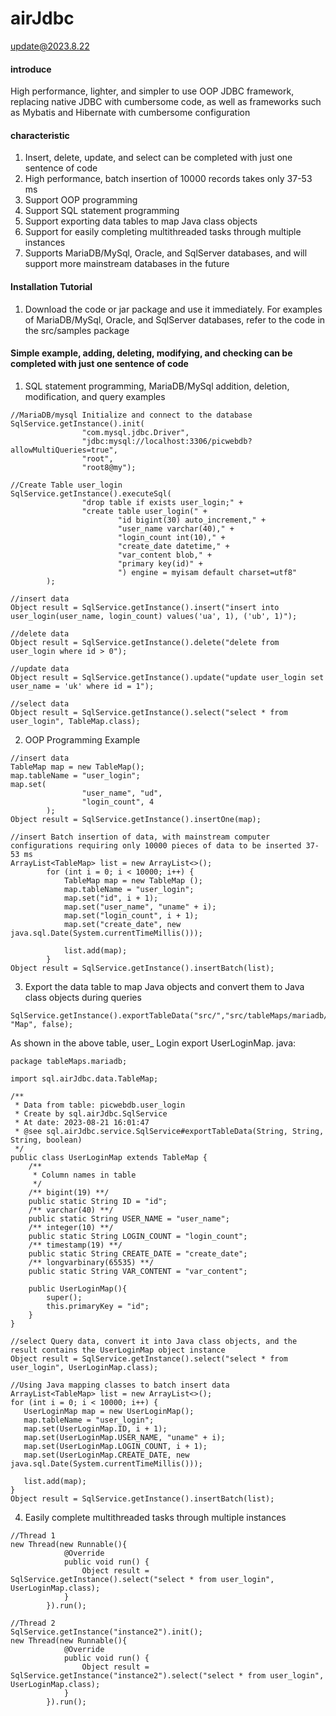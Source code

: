 # airJdbc
update@2023.8.22

#### introduce
High performance, lighter, and simpler to use OOP JDBC framework, replacing native JDBC with cumbersome code, as well as frameworks such as Mybatis and Hibernate with cumbersome configuration

#### characteristic
1. Insert, delete, update, and select can be completed with just one sentence of code
2. High performance, batch insertion of 10000 records takes only 37-53 ms
3. Support OOP programming
4. Support SQL statement programming
5. Support exporting data tables to map Java class objects
6. Support for easily completing multithreaded tasks through multiple instances
7. Supports MariaDB/MySql, Oracle, and SqlServer databases, and will support more mainstream databases in the future


#### Installation Tutorial

1.  Download the code or jar package and use it immediately. For examples of MariaDB/MySql, Oracle, and SqlServer databases, refer to the code in the src/samples package

#### Simple example, adding, deleting, modifying, and checking can be completed with just one sentence of code

1.  SQL statement programming, MariaDB/MySql addition, deletion, modification, and query examples

```
//MariaDB/mysql Initialize and connect to the database
SqlService.getInstance().init(
                "com.mysql.jdbc.Driver",
                "jdbc:mysql://localhost:3306/picwebdb?allowMultiQueries=true",
                "root",
                "root8@my");
```

```
//Create Table user_login
SqlService.getInstance().executeSql(
                "drop table if exists user_login;" +
                "create table user_login(" +
                        "id bigint(30) auto_increment," +
                        "user_name varchar(40)," +
                        "login_count int(10)," +
                        "create_date datetime," +
                        "var_content blob," +
                        "primary key(id)" +
                        ") engine = myisam default charset=utf8"
        );
```

```
//insert data
Object result = SqlService.getInstance().insert("insert into user_login(user_name, login_count) values('ua', 1), ('ub', 1)");
```

```
//delete data
Object result = SqlService.getInstance().delete("delete from user_login where id > 0");
```

```
//update data
Object result = SqlService.getInstance().update("update user_login set user_name = 'uk' where id = 1");
```

```
//select data
Object result = SqlService.getInstance().select("select * from user_login", TableMap.class);
```

2.  OOP Programming Example

```
//insert data
TableMap map = new TableMap();
map.tableName = "user_login";
map.set(
                "user_name", "ud",
                "login_count", 4
        );
Object result = SqlService.getInstance().insertOne(map);
```

```
//insert Batch insertion of data, with mainstream computer configurations requiring only 10000 pieces of data to be inserted 37-53 ms
ArrayList<TableMap> list = new ArrayList<>();
        for (int i = 0; i < 10000; i++) {
            TableMap map = new TableMap ();
            map.tableName = "user_login";
            map.set("id", i + 1);
            map.set("user_name", "uname" + i);
            map.set("login_count", i + 1);
            map.set("create_date", new java.sql.Date(System.currentTimeMillis()));

            list.add(map);
        }
Object result = SqlService.getInstance().insertBatch(list);
```

3.  Export the data table to map Java objects and convert them to Java class objects during queries
```
SqlService.getInstance().exportTableData("src/","src/tableMaps/mariadb/", "Map", false);
```

As shown in the above table, user_ Login export UserLoginMap. java:
```
package tableMaps.mariadb;

import sql.airJdbc.data.TableMap;

/**
 * Data from table: picwebdb.user_login
 * Create by sql.airJdbc.SqlService
 * At date: 2023-08-21 16:01:47
 * @see sql.airJdbc.service.SqlService#exportTableData(String, String, String, boolean)
 */
public class UserLoginMap extends TableMap {
    /**
     * Column names in table
     */
    /** bigint(19) **/
    public static String ID = "id";
    /** varchar(40) **/
    public static String USER_NAME = "user_name";
    /** integer(10) **/
    public static String LOGIN_COUNT = "login_count";
    /** timestamp(19) **/
    public static String CREATE_DATE = "create_date";
    /** longvarbinary(65535) **/
    public static String VAR_CONTENT = "var_content";

    public UserLoginMap(){
        super();
        this.primaryKey = "id";
    }
}
```

```
//select Query data, convert it into Java class objects, and the result contains the UserLoginMap object instance
Object result = SqlService.getInstance().select("select * from user_login", UserLoginMap.class);
```

```
//Using Java mapping classes to batch insert data
ArrayList<TableMap> list = new ArrayList<>();
for (int i = 0; i < 10000; i++) {
   UserLoginMap map = new UserLoginMap();
   map.tableName = "user_login";
   map.set(UserLoginMap.ID, i + 1);
   map.set(UserLoginMap.USER_NAME, "uname" + i);
   map.set(UserLoginMap.LOGIN_COUNT, i + 1);
   map.set(UserLoginMap.CREATE_DATE, new java.sql.Date(System.currentTimeMillis()));

   list.add(map);
}
Object result = SqlService.getInstance().insertBatch(list);
```

4.  Easily complete multithreaded tasks through multiple instances

```
//Thread 1
new Thread(new Runnable(){
            @Override
            public void run() {
                Object result = SqlService.getInstance().select("select * from user_login", UserLoginMap.class);
            }
        }).run();

//Thread 2
SqlService.getInstance("instance2").init();
new Thread(new Runnable(){
            @Override
            public void run() {
                Object result = SqlService.getInstance("instance2").select("select * from user_login", UserLoginMap.class);
            }
        }).run();
```

